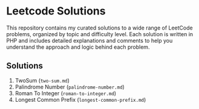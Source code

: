 # Leetcode Solutions

This repository contains my curated solutions to a wide range of LeetCode problems, organized by topic and difficulty level. Each solution is written in PHP and includes detailed explanations and comments to help you understand the approach and logic behind each problem.

## Solutions

1. TwoSum (`two-sum.md`)
9. Palindrome Number (`palindrome-number.md`)
13. Roman To Integer (`roman-to-integer.md`)
14. Longest Common Prefix (`longest-common-prefix.md`)
